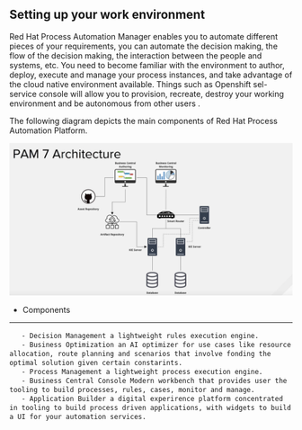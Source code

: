 Setting up your work environment
--------------------------------

Red Hat Process Automation Manager enables you to automate different pieces of your requirements, you can automate the decision making, the flow of the decision making, the interaction between the people and systems, etc.
You need to become familiar with the environment to author, deploy, execute and manage your process instances, and take advantage of the cloud native environment available. Things such as Openshift sel-service console will allow you to provision, recreate, destroy  your working environment and be autonomous from other users .

The following diagram depicts the main components of Red Hat Process Automation Platform.

 <img src="../../assets/middleware/rhpam-7-workshop/rhpam-7-architecture.png" width="600" />

 - Components
 -------------

       - Decision Management a lightweight rules execution engine.
       - Business Optimization an AI optimizer for use cases like resource allocation, route planning and scenarios that involve fonding the optimal solution given certain constarints.
       - Process Management a lightweight process execution engine.
       - Business Central Console Modern workbench that provides user the tooling to build processes, rules, cases, monitor and manage.
       - Application Builder a digital experirence platform concentrated in tooling to build process driven applications, with widgets to build a UI for your automation services.


